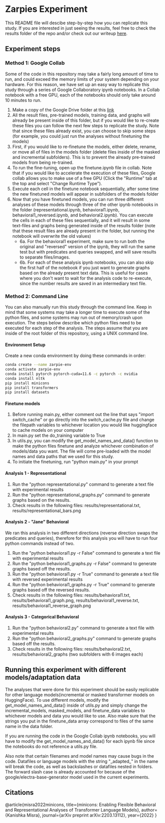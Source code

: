 # Zarpies Experiment
This README file will descibe step-by-step how you can replicate this study. If you are interested in just seeing the results, feel free to check the results folder of the repo and/or check out our writeup [here](https://docs.google.com/document/d/1q1UP9DNB-60G2YxkcBFEKeIL_fXKDFRqCYuNCVpDPqY/edit?usp=sharing).

## Experiment steps

### Method 1: Google Collab
Some of the code in this repository may take a fairly long amount of time to run,
and could exceed the memory limits of your system depending on your hardware. For 
this reason, we have set up an easy way to replicate this study through a series of
Google Collaboratory ipynb notebooks. In a Collab notebook with a free GPU, each of the
notebooks should only take around 10 minutes to run.

1. Make a copy of the Google Drive folder at this [link](https://drive.google.com/drive/folders/1Wh0iZ5YH933eFqr99-pTqlhimua8Kx10?usp=share_link)
2. All the result files, pre-trained models, training data, and graphs will already be present inside of this folder, 
but if you would like to re-create these files you can follow the next few steps to replicate the study. Note that since
these files already exist, you can choose to skip some steps (for example, you could just run the analyses without finetuning the models)
3. First, if you would like to re-finetune the models, either delete, rename, or move all of files in the models folder (delete files inside of the masked and incremental subfolders). This is to prevent the already pre-trained models from being re-trained.
4. To run the fine-tuning, open up the finetune.ipynb file in collab. Note that if you would like to accelerate the execution of these files, Google collab allows you to make use of a free GPU (Click the "Runtime" tab at the top and select "Change Runtime Type").
5. Execute each cell in the finetune notebook sequentially, after some time the new finetuned models will appear in subfolders of the models folder
6. Now that you have finetuned models, you can run three different analyses of these models through three of the other ipynb notebooks in the folder (representational.ipynb, behavioral1.ipynb, behavioral1_reversed.ipynb, and behavioral2.ipynb). You can execute the cells in each of these files sequentially, and it will result in some text-files and graphs being generated inside of the results folder (note that these result files are already present in the folder, but running the notebook will overwrite the old values)
    * 6a. For the behavioral1 experiment, make sure to run both the original and "reversed" version of the ipynb, they will run the same test but with predicates and queries swapped, and will save results to separate files/images.
    * 6b. For each of these analysis ipynb notebooks, you can also skip the first half of the notebook if you just want to generate graphs based on the already present text data. This is useful for cases where you don't want to wait for the analysis code to re-execute, since the number results are saved in an intermediary text file.

### Method 2: Command Line
You can also manually run this study through the command line. Keep in mind that some systems may take a longer time to execute some of the python files, and some systems may run out of memory/crash upon execution. The steps below describe which python files need to be executed for each step of the analysis. The steps assume that you are inside of the root folder of this repository, using a UNIX command line.

#### Environment Setup
Create a new conda environment by doing these commands in order:
```bash
conda create --name zarpie-env
conda activate zarpie-env
conda install pytorch pytorch-cuda=11.6 -c pytorch -c nvidia
conda install nltk
pip install minicons
pip install transformers
pip install datasets
```

#### Finetune models
1. Before running main.py, either comment out the line that says "import switch_cache"
or go directly into the switch_cache.py file and change the filepath variables to 
whichever location you would like huggingface to cache models on your computer
2. In main.py set the do_training variable to True
3. In utils.py, you can modify the get_model_names_and_data() function to make the
python files finetune and analyze whichever combination of models/data you want.
The file will come pre-loaded with the model names and data paths that we used for this
study.
4. To initiate the finetuning, run "python main.py" in your prompt

#### Analysis 1 - Representational
1. Run the "python representational.py" command to generate a text file with experimental results
2. Run the "python representational_graphs.py" command to generate graphs based on the results.
3. Check results in the following files: results/representational.txt, results/representational_bars.png

#### Analysis 2 - "Jane" Behavioral
We ran this analysis in two different directions (reverse direction swaps the predicates and queries),
therefore for this analysis you will have to run four python commands instead of two.
1. Run the "python behavioral1.py -r False" command to generate a text file with experimental results
2. Run the "python behavioral1_graphs.py -r False" command to generate graphs based off the results.
3. Run the "python behavioral1.py -r True" command to generate a text file with reversed experimental results
4. Run the "python behavioral1_graphs.py -r True" command to generate graphs based off the reversed results.
5. Check results in the following files: results/behavioral1.txt, results/behavioral1_graph.png, results/behavioral1_reverse.txt, results/behavioral1_reverse_graph.png

#### Analysis 3 - Categorical Behavioral
1. Run the "python behavioral2.py" command to generate a text file with experimental results
2. Run the "python behavioral2_graphs.py" command to generate graphs based off the results.
3. Check results in the following files: results/behavioral2.txt, results/behavioral2_graphs (two subfolders with 6 images each)

## Running this experiment with different models/adaptation data
The analyses that were done for this experiment should be easily replicable for
other language models(incremental or masked transformer models on HuggingFace).
To use different models, modify the get_model_names_and_data() inside of utils.py
and simply change the incremental_models, masked_models, and finetune_data variables to whichever
models and data you would like to use. Also make sure that the strings you put in the finetune_data
array correspond to files of the same name in the data folder.

If you are running the code in the Google Collab ipynb notebooks, you will have to 
modify the get_model_names_and_data() for each ipynb file since the notebooks do not
reference a utils.py file.

Also note that certain filenames and model names may cause bugs in the code.
Datafiles or language models with the string "\_adapted\_" in the name will break the code,
as well as backslashes or datafiles nested in folders. The forward slash case is already 
accounted for because of the google/electra-base-generator model used in the current experiments.

## Citations
@article{misra2022minicons,
    title={minicons: Enabling Flexible Behavioral and Representational Analyses of Transformer Language Models},
    author={Kanishka Misra},
    journal={arXiv preprint arXiv:2203.13112},
    year={2022}
}